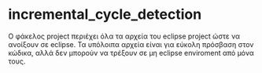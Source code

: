 # incremental_cycle_detection
Ο φάκελος project περιέχει όλα τα αρχεία του eclipse project ώστε να ανοίξουν σε eclipse.
Τα υπόλοιπα αρχεία είναι για εύκολη πρόσβαση στον κώδικα, αλλά δεν μπορούν να τρέξουν σε μη eclipse enviroment από μόνα τους.
